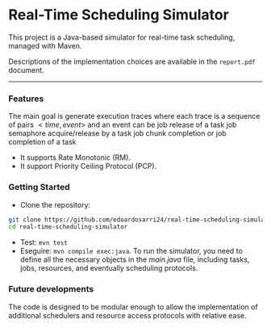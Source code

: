 # Real-Time Scheduling Simulator

This project is a Java-based simulator for real-time task scheduling, managed with Maven.

Descriptions of the implementation choices are available in the `report.pdf` document.

---

### Features
The main goal is generate execution traces where each trace is a sequence of pairs $<time,event>$ and an event can be job release of a task job semaphore acquire/release by a task job chunk completion or job completion of a task
- It supports Rate Monotonic (RM).
- It support Priority Ceiling Protocol (PCP).

### Getting Started
- Clone the repository:
```bash
git clone https://github.com/edoardosarri24/real-time-scheduling-simulator
cd real-time-scheduling-simulator
```
- Test: `mvn test`
- Eseguire: `mvn compile exec:java`. To run the simulator, you need to define all the necessary objects in the *main.java* file, including tasks, jobs, resources, and eventually scheduling protocols.

### Future developments
The code is designed to be modular enough to allow the implementation of additional schedulers and resource access protocols with relative ease.

